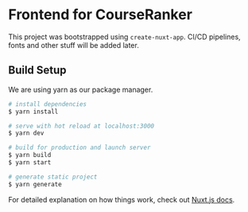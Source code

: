 # Frontend for CourseRanker

This project was bootstrapped using `create-nuxt-app`. CI/CD pipelines, fonts and other stuff will be added later.

## Build Setup

We are using yarn as our package manager.

```bash
# install dependencies
$ yarn install

# serve with hot reload at localhost:3000
$ yarn dev

# build for production and launch server
$ yarn build
$ yarn start

# generate static project
$ yarn generate
```

For detailed explanation on how things work, check out [Nuxt.js docs](https://nuxtjs.org).